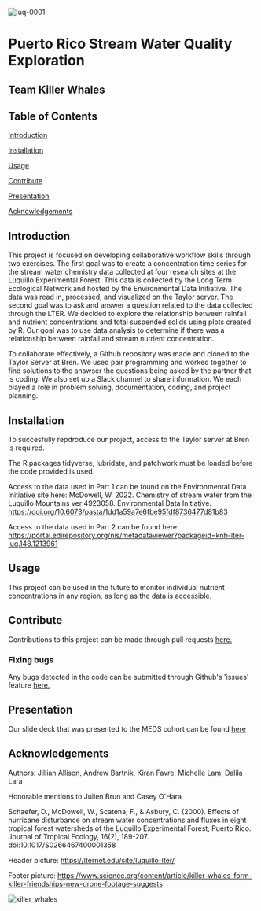 ![luq-0001](https://user-images.githubusercontent.com/110261671/186951644-4e89a4b6-a4f0-4a1d-ae5b-be9c8d85c6cc.jpg)


# Puerto Rico Stream Water Quality Exploration
## Team Killer Whales 

## Table of Contents
[Introduction](https://github.com/kiranfavre/eds214_group_project#introduction)

[Installation](https://github.com/kiranfavre/eds214_group_project#installation) 

[Usage](https://github.com/kiranfavre/eds214_group_project#usage)

[Contribute](https://github.com/kiranfavre/eds214_group_project#contribute)

[Presentation](https://docs.google.com/presentation/d/1jWVciFshCha11gqFb0VNykt54vZ-2-kmTUrQVfJ7mNU/edit#slide=id.g1507b8896d4_0_31) 

[Acknowledgements](https://github.com/kiranfavre/eds214_group_project#acknowledgements)

## Introduction
This project is focused on developing collaborative workflow skills through two exercises. The first goal was to create a concentration time series for the stream water chemistry data collected at four research sites at the Luquillo Experimental Forest. This data is collected by the Long Term Ecological Network and hosted by the Environmental Data Initiative. The data was read in, processed, and visualized on the Taylor server. The second goal was to ask and answer a question related to the data collected through the LTER. We decided to explore the relationship between rainfall and nutrient concentrations and total suspended solids using plots created by R. Our goal was to use data analysis to determine if there was a relationship between rainfall and stream nutrient concentration. 

To collaborate effectively, a Github repository was made and cloned to the Taylor Server at Bren. We used pair programming and worked together to find solutions to the answser the questions being asked by the partner that is coding. We also set up a Slack channel to share information. We each played a role in problem solving, documentation, coding, and project planning. 


## Installation
To succesfully repdroduce our project, access to the Taylor server at Bren is required. 

The R packages tidyverse, lubridate, and patchwork must be loaded before the code provided is used. 

Access to the data used in Part 1 can be found on the Environmental Data Initiative site here: McDowell, W. 2022. Chemistry of stream water from the Luquillo Mountains ver 4923058. Environmental Data Initiative. https://doi.org/10.6073/pasta/1dd1a59a7e6fbe95fdf8736477d81b83

Access to the data used in Part 2 can be found here: https://portal.edirepository.org/nis/metadataviewer?packageid=knb-lter-luq.148.1213961


## Usage
This project can be used in the future to monitor individual nutrient concentrations in any region, as long as the data is accessible. 

## Contribute 
Contributions to this project can be made through pull requests [here.](https://github.com/kiranfavre/eds214_group_project/pulls)

### Fixing bugs
Any bugs detected in the code can be submitted through Github's 'issues' feature [here.](https://github.com/kiranfavre/eds214_group_project/issues)

## Presentation
Our slide deck that was presented to the MEDS cohort can be found [here](https://docs.google.com/presentation/d/1jWVciFshCha11gqFb0VNykt54vZ-2-kmTUrQVfJ7mNU/edit#slide=id.g1507b8896d4_0_31) 


## Acknowledgements

Authors: Jillian Allison, Andrew Bartnik, Kiran Favre, Michelle Lam, Dalila Lara

Honorable mentions to Julien Brun and Casey O'Hara

Schaefer, D., McDowell, W., Scatena, F., & Asbury, C. (2000). Effects of hurricane disturbance on stream water concentrations and fluxes in eight tropical forest watersheds of the Luquillo Experimental Forest, Puerto Rico. Journal of Tropical Ecology, 16(2), 189-207. doi:10.1017/S0266467400001358

Header picture: https://lternet.edu/site/luquillo-lter/

Footer picture: https://www.science.org/content/article/killer-whales-form-killer-friendships-new-drone-footage-suggests



![killer_whales](https://user-images.githubusercontent.com/110261671/186735092-cad522f0-db98-47ae-9ba1-cf7014218d87.jpg)
